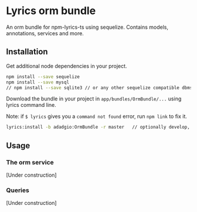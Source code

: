 # Lyrics orm bundle

An orm bundle for npm-lyrics-ts using sequelize. Contains models, annotations, services and more.

## Installation

Get additional node dependencies in your project.

```bash
npm install --save sequelize
npm install --save mysql
// npm install --save sqlite3 // or any other sequelize compatible dbms (see their docs)
```

Download the bundle in your project in `app/bundles/OrmBundle/...` using lyrics command line.

Note: if `$ lyrics` gives you a `command not found` error, run `npm link` to fix it.

```bash
lyrics:install -b adadgio:OrmBundle -r master   // optionally develop, or any other tag/release
```

## Usage

### The orm service

[Under construction]

### Queries

[Under construction]
